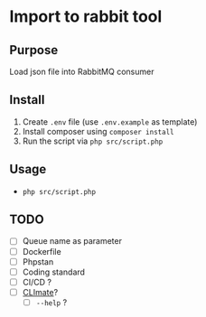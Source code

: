 # Import to rabbit tool

## Purpose
Load json file into RabbitMQ consumer 

## Install
1. Create `.env` file (use `.env.example` as template) 
2. Install composer using `composer install`
3. Run the script via `php src/script.php`

## Usage
- `php src/script.php`

## TODO
- [ ] Queue name as parameter
- [ ] Dockerfile
- [ ] Phpstan
- [ ] Coding standard
- [ ] CI/CD ?
- [ ] [CLImate](http://climate.thephpleague.com)? 
    - [ ] `--help` ?
